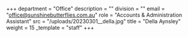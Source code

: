 +++
department = "Office"
description = ""
division = ""
email = "office@sunshinebutterflies.com.au"
role = "Accounts & Administration Assistant"
src = "/uploads/20230301__della.jpg"
title = "Della Aynsley"
weight = 15
_template = "staff"
+++

